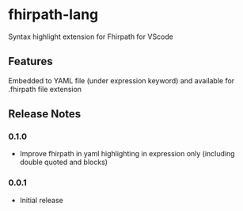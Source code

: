 # fhirpath-lang

Syntax highlight extension for Fhirpath for VScode

## Features

Embedded to YAML file (under expression keyword) and available for .fhirpath file extension

## Release Notes


### 0.1.0

- Improve fhirpath in yaml highlighting in expression only (including double quoted and blocks)

### 0.0.1

- Initial release
